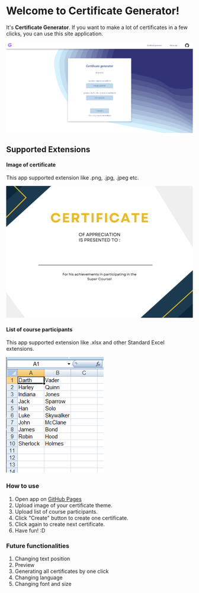 # Welcome to Certificate Generator!

It's **Certificate Generator**. If you want to make a lot of certificates in a few clicks, you can use this site application.

![Array photo](https://github.com/Rakso12/CertGeneratorApp/blob/main/documentation/demo.png)

## Supported Extensions

#### Image of certificate
This app supported extension like .png, .jpg, .jpeg etc.

![Array photo](https://github.com/Rakso12/CertGeneratorApp/blob/main/documentation/certificate.png)

#### List of course participants
This app supported extension like .xlsx and other Standard Excel extensions.
 
![Array photo](https://github.com/Rakso12/CertGeneratorApp/blob/main/documentation/List.png)

### How to use
1. Open app on [GitHub Pages](https://rakso12.github.io/CertGeneratorApp/)
2. Upload image of your certificate theme.
3. Upload list of course participants.
4. Click "Create" button to create one certificate.
5. Click again to create next certificate.
6. Have fun! :D

### Future functionalities
1. Changing text position
2. Preview
3. Generating all certificates by one click
4. Changing language
5. Changing font and size
